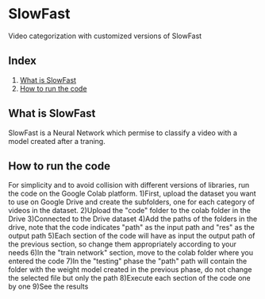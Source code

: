 # SlowFast
Video categorization with customized versions of SlowFast

## Index
1. [What is SlowFast](#what-si-slowfast)
2. [How to run the code](how-to-run-the-code)

## What is SlowFast
SlowFast is a Neural Network which permise to classify a video with a model created after a traning. 

## How to run the code
For simplicity and to avoid collision with different versions of libraries, run the code on the Google Colab platform.
1)First, upload the dataset you want to use on Google Drive and create the subfolders, one for each category of videos in the dataset.
2)Upload the "code" folder to the colab folder in the Drive
3)Connected to the Drive dataset
4)Add the paths of the folders in the drive, note that the code indicates "path" as the input path and "res" as the output path
5)Each section of the code will have as input the output path of the previous section, so change them appropriately according to your needs
6)In the "train network" section, move to the colab folder where you entered the code
7)In the "testing" phase the "path" path will contain the folder with the weight model created in the previous phase, do not change the selected file but only the path
8)Execute each section of the code one by one
9)See the results
